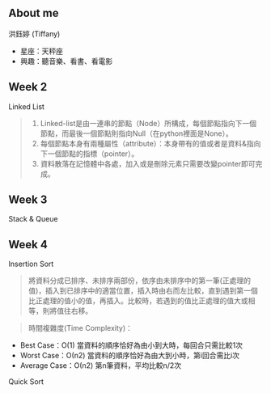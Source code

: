 About me
---------
洪鈺婷 (Tiffany)
* 星座：天秤座
* 興趣：聽音樂、看書、看電影



Week 2
---------
Linked List
> 1.  Linked-list是由一連串的節點（Node）所構成，每個節點指向下一個節點，而最後一個節點則指向Null（在python裡面是None）。
> 2.  每個節點本身有兩種屬性（attribute）：本身帶有的值或者是資料&指向下一個節點的指標（pointer）。
> 3.  資料散落在記憶體中各處，加入或是刪除元素只需要改變pointer即可完成。



Week 3
--------
Stack & Queue




Week 4
---------
Insertion Sort 
> 將資料分成已排序、未排序兩部份，依序由未排序中的第一筆(正處理的值)，插入到已排序中的適當位置，插入時由右而左比較，直到遇到第一個比正處理的值小的值，再插入。比較時，若遇到的值比正處理的值大或相等，則將值往右移。

> 時間複雜度(Time Complexity)：
  * Best Case：Ο(1)
    當資料的順序恰好為由小到大時，每回合只需比較1次
  * Worst Case：Ο(n2)
    當資料的順序恰好為由大到小時，第i回合需比i次
  * Average Case：Ο(n2)
    第n筆資料，平均比較n/2次

Quick Sort
